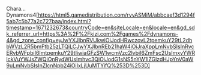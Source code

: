 Chara...
Dynamons4[https://html5.gamedistribution.com/rvvASMiM/abbcaef3d1294f5ab7c5b77a2c727baa/index.html?timestamp=1671232673&countryCode=en&siteLocale=en&locale=en&gd_sdk_referrer_url=https%3A%2F%2Fkizi.com%2Fgames%2Fdynamons-4&gd_zone_config=eyJwYXJlbnRVUkwiOiJodHRwczovL2tpemkuY29tL2dhbWVzL2R5bmFtb25zLTQiLCJwYXJlbnREb21haW4iOiJraXppLmNvbSIsInRvcERvbWFpbiI6ImtpemkuY29tIiwiaGFzSW1wcmVzc2lvbiI6ZmFsc2UsImxvYWRlckVuYWJsZWQiOnRydWUsImhvc3QiOiJodG1sNS5nYW1lZGlzdHJpYnV0aW9uLmNvbSIsInZlcnNpb24iOiIxLjUuMTYifQ%253D%253D]
